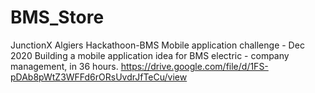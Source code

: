 # BMS_Store

JunctionX Algiers Hackathoon-BMS Mobile application challenge - Dec 2020 
Building a mobile application idea for BMS electric - company management, in 36 hours.
https://drive.google.com/file/d/1FS-pDAb8pWtZ3WFFd6rORsUvdrJfTeCu/view
